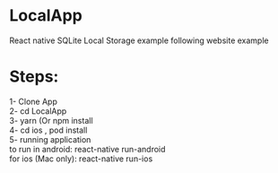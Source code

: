# LocalApp
React native SQLite Local Storage example following website example

# Steps:
1- Clone App
<br />
2- cd LocalApp
<br />
3- yarn (Or npm install
<br />
4- cd ios , pod install
<br />
5- running application
<br />
  to run in android: react-native run-android
<br />
  for ios (Mac only): react-native run-ios
